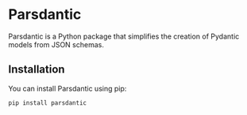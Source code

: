 # Parsdantic

Parsdantic is a Python package that simplifies the creation of Pydantic models from JSON schemas.

## Installation

You can install Parsdantic using pip:

```bash
pip install parsdantic